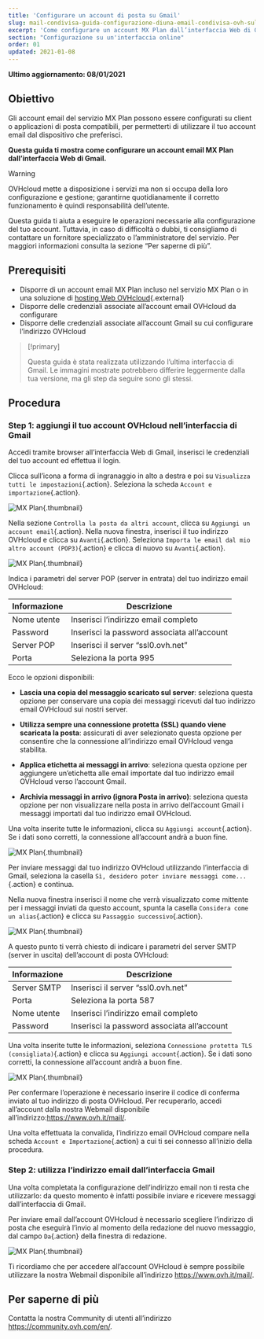 ```yaml
---
title: 'Configurare un account di posta su Gmail'
slug: mail-condivisa-guida-configurazione-diuna-email-condivisa-ovh-sull-interfaccia-di-gmail
excerpt: 'Come configurare un account MX Plan dall’interfaccia Web di Gmail'
section: "Configurazione su un'interfaccia online"
order: 01
updated: 2021-01-08
---
```


**Ultimo aggiornamento: 08/01/2021**

## Obiettivo

Gli account email del servizio MX Plan possono essere configurati su client o applicazioni di posta compatibili, per permetterti di utilizzare il tuo account email dal dispositivo che preferisci.

**Questa guida ti mostra come configurare un account email MX Plan dall’interfaccia Web di Gmail.**

> [!warning]
>
> OVHcloud mette a disposizione i servizi ma non si occupa della loro configurazione e gestione; garantirne quotidianamente il corretto funzionamento è quindi responsabilità dell’utente.
> 
> Questa guida ti aiuta a eseguire le operazioni necessarie alla configurazione del tuo account. Tuttavia, in caso di difficoltà o dubbi, ti consigliamo di contattare un fornitore specializzato o l’amministratore del servizio.  Per maggiori informazioni consulta la sezione “Per saperne di più”.
> 

## Prerequisiti

- Disporre di un account email MX Plan incluso nel servizio MX Plan o in una soluzione di [hosting Web OVHcloud](https://www.ovhcloud.com/it/web-hosting/){.external}
- Disporre delle credenziali associate all’account email OVHcloud da configurare
- Disporre delle credenziali associate all’account Gmail su cui configurare l’indirizzo OVHcloud


> [!primary]
>
> Questa guida è stata realizzata utilizzando l’ultima interfaccia di Gmail. Le immagini mostrate potrebbero differire leggermente dalla tua versione, ma gli step da seguire sono gli stessi.
>

## Procedura

### Step 1: aggiungi il tuo account OVHcloud nell’interfaccia di Gmail

Accedi tramite browser all’interfaccia Web di Gmail, inserisci le credenziali del tuo account ed effettua il login.

Clicca sull’icona a forma di ingranaggio in alto a destra e poi su `Visualizza tutti le impostazioni`{.action}. Seleziona la scheda `Account e importazione`{.action}. 

![MX Plan](images/configuration-gmail-web-step1.png){.thumbnail}

Nella sezione `Controlla la posta da altri account`, clicca su `Aggiungi un account email`{.action}. Nella nuova finestra, inserisci il tuo indirizzo OVHcloud e clicca su `Avanti`{.action}. Seleziona `Importa le email dal mio altro account (POP3)`{.action} e clicca di nuovo su `Avanti`{.action}.

![MX Plan](images/configuration-gmail-web-step2.png){.thumbnail}

Indica i parametri del server POP (server in entrata) del tuo indirizzo email OVHcloud:

|Informazione|Descrizione| 
|---|---| 
|Nome utente|Inserisci l’indirizzo email completo|  
|Password|Inserisci la password associata all’account|
|Server POP|Inserisci il server “ssl0.ovh.net”|
|Porta|Seleziona la porta 995|

Ecco le opzioni disponibili:

- **Lascia una copia del messaggio scaricato sul server**: seleziona questa opzione per conservare una copia dei messaggi ricevuti dal tuo indirizzo email OVHcloud sui nostri server.

- **Utilizza sempre una connessione protetta (SSL) quando viene scaricata la posta**: assicurati di aver selezionato questa opzione per consentire che la connessione all’indirizzo email OVHcloud venga stabilita.

- **Applica etichetta ai messaggi in arrivo**: seleziona questa opzione per aggiungere un’etichetta alle email importate dal tuo indirizzo email OVHcloud verso l’account Gmail.

- **Archivia messaggi in arrivo (ignora Posta in arrivo)**: seleziona questa opzione per non visualizzare nella posta in arrivo dell’account Gmail i messaggi importati dal tuo indirizzo email OVHcloud.

Una volta inserite tutte le informazioni, clicca su `Aggiungi account`{.action}. Se i dati sono corretti, la connessione all’account andrà a buon fine. 

![MX Plan](images/configuration-gmail-web-step3.png){.thumbnail}

Per inviare messaggi dal tuo indirizzo OVHcloud utilizzando l’interfaccia di Gmail, seleziona la casella `Sì, desidero poter inviare messaggi come...`{.action} e continua. 

Nella nuova finestra inserisci il nome che verrà visualizzato come mittente per i messaggi inviati da questo account, spunta la casella `Considera come un alias`{.action} e clicca su `Passaggio successivo`{.action}.

![MX Plan](images/configuration-gmail-web-step4.png){.thumbnail}

A questo punto ti verrà chiesto di indicare i parametri del server SMTP (server in uscita) dell’account di posta OVHcloud:

|Informazione|Descrizione| 
|---|---| 
|Server SMTP|Inserisci il server “ssl0.ovh.net”|
|Porta|Seleziona la porta 587|
|Nome utente|Inserisci l’indirizzo email completo|  
|Password|Inserisci la password associata all’account|

Una volta inserite tutte le informazioni, seleziona `Connessione protetta TLS (consigliata)`{.action} e clicca su `Aggiungi account`{.action}. Se i dati sono corretti, la connessione all’account andrà a buon fine. 

![MX Plan](images/configuration-gmail-web-step5.png){.thumbnail}

Per confermare l’operazione è necessario inserire il codice di conferma inviato al tuo indirizzo di posta OVHcloud. Per recuperarlo, accedi all’account dalla nostra Webmail disponibile all’indirizzo:<https://www.ovh.it/mail/>. 

Una volta effettuata la convalida, l’indirizzo email OVHcloud compare nella scheda `Account e Importazione`{.action} a cui ti sei connesso all’inizio della procedura.

### Step 2: utilizza l’indirizzo email dall’interfaccia Gmail

Una volta completata la configurazione dell’indirizzo email non ti resta che utilizzarlo: da questo momento è infatti possibile inviare e ricevere messaggi dall’interfaccia di Gmail.

Per inviare email dall’account OVHcloud è necessario scegliere l’indirizzo di posta che eseguirà l’invio al momento della redazione del nuovo messaggio, dal campo `Da`{.action} della finestra di redazione.

![MX Plan](images/configuration-gmail-web-step6.png){.thumbnail}

Ti ricordiamo che per accedere all’account OVHcloud è sempre possibile utilizzare la nostra Webmail disponibile all’indirizzo <https://www.ovh.it/mail/>. 

## Per saperne di più

Contatta la nostra Community di utenti all’indirizzo <https://community.ovh.com/en/>.